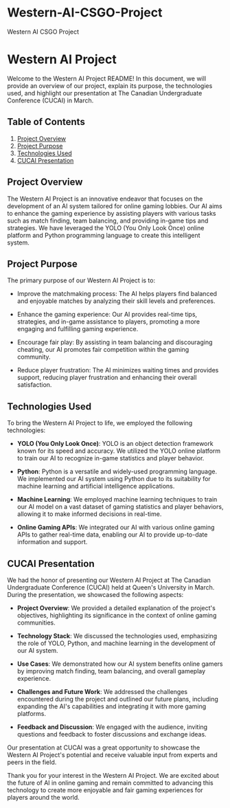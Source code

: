 # Western-AI-CSGO-Project
Western AI CSGO Project 

# Western AI Project

Welcome to the Western AI Project README! In this document, we will provide an overview of our project, explain its purpose, the technologies used, and highlight our presentation at The Canadian Undergraduate Conference (CUCAI) in March.

## Table of Contents
1. [Project Overview](#project-overview)
2. [Project Purpose](#project-purpose)
3. [Technologies Used](#technologies-used)
4. [CUCAI Presentation](#cucai-presentation)

## Project Overview

The Western AI Project is an innovative endeavor that focuses on the development of an AI system tailored for online gaming lobbies. Our AI aims to enhance the gaming experience by assisting players with various tasks such as match finding, team balancing, and providing in-game tips and strategies. We have leveraged the YOLO (You Only Look Once) online platform and Python programming language to create this intelligent system.

## Project Purpose

The primary purpose of our Western AI Project is to:

- Improve the matchmaking process: The AI helps players find balanced and enjoyable matches by analyzing their skill levels and preferences.

- Enhance the gaming experience: Our AI provides real-time tips, strategies, and in-game assistance to players, promoting a more engaging and fulfilling gaming experience.

- Encourage fair play: By assisting in team balancing and discouraging cheating, our AI promotes fair competition within the gaming community.

- Reduce player frustration: The AI minimizes waiting times and provides support, reducing player frustration and enhancing their overall satisfaction.

## Technologies Used

To bring the Western AI Project to life, we employed the following technologies:

- **YOLO (You Only Look Once)**: YOLO is an object detection framework known for its speed and accuracy. We utilized the YOLO online platform to train our AI to recognize in-game statistics and player behavior.

- **Python**: Python is a versatile and widely-used programming language. We implemented our AI system using Python due to its suitability for machine learning and artificial intelligence applications.

- **Machine Learning**: We employed machine learning techniques to train our AI model on a vast dataset of gaming statistics and player behaviors, allowing it to make informed decisions in real-time.

- **Online Gaming APIs**: We integrated our AI with various online gaming APIs to gather real-time data, enabling our AI to provide up-to-date information and support.

## CUCAI Presentation

We had the honor of presenting our Western AI Project at The Canadian Undergraduate Conference (CUCAI) held at Queen's University in March. During the presentation, we showcased the following aspects:

- **Project Overview**: We provided a detailed explanation of the project's objectives, highlighting its significance in the context of online gaming communities.

- **Technology Stack**: We discussed the technologies used, emphasizing the role of YOLO, Python, and machine learning in the development of our AI system.

- **Use Cases**: We demonstrated how our AI system benefits online gamers by improving match finding, team balancing, and overall gameplay experience.

- **Challenges and Future Work**: We addressed the challenges encountered during the project and outlined our future plans, including expanding the AI's capabilities and integrating it with more gaming platforms.

- **Feedback and Discussion**: We engaged with the audience, inviting questions and feedback to foster discussions and exchange ideas.

Our presentation at CUCAI was a great opportunity to showcase the Western AI Project's potential and receive valuable input from experts and peers in the field.

Thank you for your interest in the Western AI Project. We are excited about the future of AI in online gaming and remain committed to advancing this technology to create more enjoyable and fair gaming experiences for players around the world.
